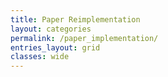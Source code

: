 ```yaml
---
title: Paper Reimplementation
layout: categories
permalink: /paper_implementation/
entries_layout: grid
classes: wide
---
```


